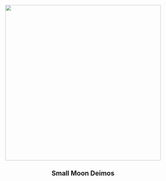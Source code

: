 
<p align="center"><img src="https://apod.nasa.gov/apod/image/2409/PIA11826_c.jpg" width="500" height="500"></p>
<h2 align="center"> Small Moon Deimos </h2>
